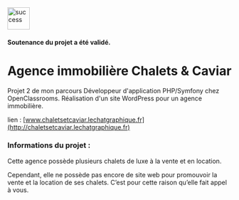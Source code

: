   <img src="https://image.flaticon.com/icons/svg/321/321773.svg" width="50" title="success">
  <h4>Soutenance du projet a été validé.</h4>


# Agence immobilière Chalets & Caviar
Projet 2 de mon parcours Développeur d'application PHP/Symfony chez OpenClassrooms. Réalisation d'un site WordPress pour un agence immobilière.

lien : [www.chaletsetcaviar.lechatgraphique.fr](http://chaletsetcaviar.lechatgraphique.fr)

### Informations du projet : 

Cette agence possède plusieurs chalets de luxe à la vente et en location.

Cependant, elle ne possède pas encore de site web pour promouvoir la vente et la location de ses chalets. C’est pour cette raison qu’elle fait appel à vous.
